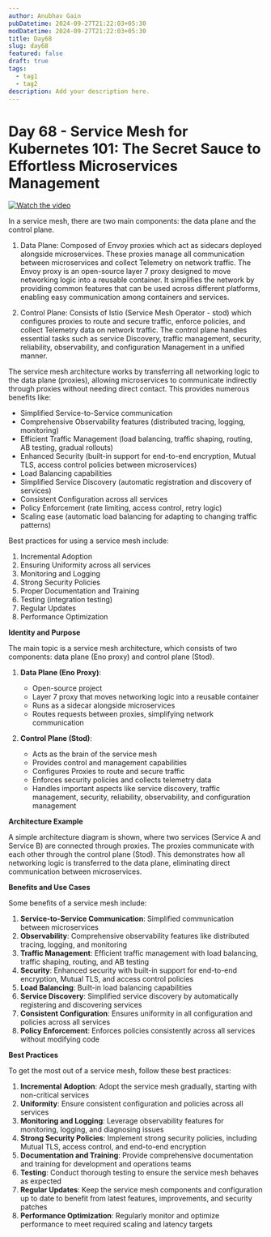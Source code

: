 ```yaml
---
author: Anubhav Gain
pubDatetime: 2024-09-27T21:22:03+05:30
modDatetime: 2024-09-27T21:22:03+05:30
title: Day68
slug: day68
featured: false
draft: true
tags:
  - tag1
  - tag2
description: Add your description here.
---
```


# Day 68 - Service Mesh for Kubernetes 101: The Secret Sauce to Effortless Microservices Management

[![Watch the video](/thumbnails/day68.png)](https://www.youtube.com/watch?v=IyFDGhqpMTs)

In a service mesh, there are two main components: the data plane and the control plane.

1. Data Plane: Composed of Envoy proxies which act as sidecars deployed alongside microservices. These proxies manage all communication between microservices and collect Telemetry on network traffic. The Envoy proxy is an open-source layer 7 proxy designed to move networking logic into a reusable container. It simplifies the network by providing common features that can be used across different platforms, enabling easy communication among containers and services.

2. Control Plane: Consists of Istio (Service Mesh Operator - stod) which configures proxies to route and secure traffic, enforce policies, and collect Telemetry data on network traffic. The control plane handles essential tasks such as service Discovery, traffic management, security, reliability, observability, and configuration Management in a unified manner.

The service mesh architecture works by transferring all networking logic to the data plane (proxies), allowing microservices to communicate indirectly through proxies without needing direct contact. This provides numerous benefits like:

- Simplified Service-to-Service communication
- Comprehensive Observability features (distributed tracing, logging, monitoring)
- Efficient Traffic Management (load balancing, traffic shaping, routing, AB testing, gradual rollouts)
- Enhanced Security (built-in support for end-to-end encryption, Mutual TLS, access control policies between microservices)
- Load Balancing capabilities
- Simplified Service Discovery (automatic registration and discovery of services)
- Consistent Configuration across all services
- Policy Enforcement (rate limiting, access control, retry logic)
- Scaling ease (automatic load balancing for adapting to changing traffic patterns)

Best practices for using a service mesh include:

1. Incremental Adoption
2. Ensuring Uniformity across all services
3. Monitoring and Logging
4. Strong Security Policies
5. Proper Documentation and Training
6. Testing (integration testing)
7. Regular Updates
8. Performance Optimization

**Identity and Purpose**

The main topic is a service mesh architecture, which consists of two components: data plane (Eno proxy) and control plane (Stod).

1. **Data Plane (Eno Proxy)**:

   - Open-source project
   - Layer 7 proxy that moves networking logic into a reusable container
   - Runs as a sidecar alongside microservices
   - Routes requests between proxies, simplifying network communication

2. **Control Plane (Stod)**:
   - Acts as the brain of the service mesh
   - Provides control and management capabilities
   - Configures Proxies to route and secure traffic
   - Enforces security policies and collects telemetry data
   - Handles important aspects like service discovery, traffic management, security, reliability, observability, and configuration management

**Architecture Example**

A simple architecture diagram is shown, where two services (Service A and Service B) are connected through proxies. The proxies communicate with each other through the control plane (Stod). This demonstrates how all networking logic is transferred to the data plane, eliminating direct communication between microservices.

**Benefits and Use Cases**

Some benefits of a service mesh include:

1. **Service-to-Service Communication**: Simplified communication between microservices
2. **Observability**: Comprehensive observability features like distributed tracing, logging, and monitoring
3. **Traffic Management**: Efficient traffic management with load balancing, traffic shaping, routing, and AB testing
4. **Security**: Enhanced security with built-in support for end-to-end encryption, Mutual TLS, and access control policies
5. **Load Balancing**: Built-in load balancing capabilities
6. **Service Discovery**: Simplified service discovery by automatically registering and discovering services
7. **Consistent Configuration**: Ensures uniformity in all configuration and policies across all services
8. **Policy Enforcement**: Enforces policies consistently across all services without modifying code

**Best Practices**

To get the most out of a service mesh, follow these best practices:

1. **Incremental Adoption**: Adopt the service mesh gradually, starting with non-critical services
2. **Uniformity**: Ensure consistent configuration and policies across all services
3. **Monitoring and Logging**: Leverage observability features for monitoring, logging, and diagnosing issues
4. **Strong Security Policies**: Implement strong security policies, including Mutual TLS, access control, and end-to-end encryption
5. **Documentation and Training**: Provide comprehensive documentation and training for development and operations teams
6. **Testing**: Conduct thorough testing to ensure the service mesh behaves as expected
7. **Regular Updates**: Keep the service mesh components and configuration up to date to benefit from latest features, improvements, and security patches
8. **Performance Optimization**: Regularly monitor and optimize performance to meet required scaling and latency targets
